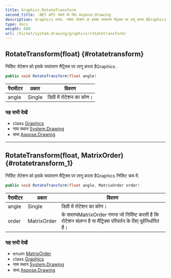 ```yaml
---
title: Graphics.RotateTransform
second_title: .NET API संदर्भ के लिए Aspose.Drawing
description: Graphics तरक. नर्दष्ट रटेशन क इसके रूपंतरण मैट्रक्स पर लगू करत हैGraphics .
type: docs
weight: 680
url: /hi/net/system.drawing/graphics/rotatetransform/
---
```

## RotateTransform(float) {#rotatetransform}

निर्दिष्ट रोटेशन को इसके रूपांतरण मैट्रिक्स पर लागू करता हैGraphics .

```csharp
public void RotateTransform(float angle)
```

| पैरामीटर | प्रकार | विवरण |
| --- | --- | --- |
| angle | Single | डिग्री में रोटेशन का कोण। |

### यह सभी देखें

* class [Graphics](../)
* नाम स्थान [System.Drawing](../../graphics/)
* सभा [Aspose.Drawing](../../../)

---

## RotateTransform(float, MatrixOrder) {#rotatetransform_1}

निर्दिष्ट रोटेशन को इसके रूपांतरण मैट्रिक्स पर लागू करता हैGraphics निर्दिष्ट क्रम में.

```csharp
public void RotateTransform(float angle, MatrixOrder order)
```

| पैरामीटर | प्रकार | विवरण |
| --- | --- | --- |
| angle | Single | डिग्री में रोटेशन का कोण। |
| order | MatrixOrder | के सदस्यMatrixOrder गणना जो निर्दिष्ट करती है कि रोटेशन संलग्न है या मैट्रिक्स परिवर्तन के लिए पूर्वनिर्धारित है। |

### यह सभी देखें

* enum [MatrixOrder](../../../system.drawing.drawing2d/matrixorder/)
* class [Graphics](../)
* नाम स्थान [System.Drawing](../../graphics/)
* सभा [Aspose.Drawing](../../../)


